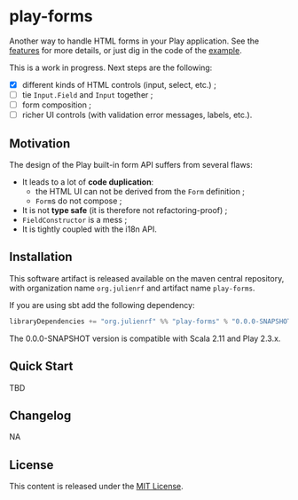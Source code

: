 # play-forms

Another way to handle HTML forms in your Play application. See the [features](https://github.com/julienrf/play-forms/tree/master/forms/src/test/scala/julienrf/forms)
for more details, or just dig in the code of the [example](https://github.com/julienrf/play-forms/tree/master/example).

This is a work in progress. Next steps are the following:

- [x] different kinds of HTML controls (input, select, etc.) ;
- [ ] tie `Input.Field` and `Input` together ;
- [ ] form composition ;
- [ ] richer UI controls (with validation error messages, labels, etc.).

## Motivation

The design of the Play built-in form API suffers from several flaws:

- It leads to a lot of **code duplication**:
    - the HTML UI can not be derived from the `Form` definition ;
    - `Form`s do not compose ;
- It is not **type safe** (it is therefore not refactoring-proof) ;
- `FieldConstructor` is a mess ;
- It is tightly coupled with the i18n API.

## Installation

This software artifact is released available on the maven central repository, with organization name `org.julienrf` and artifact name `play-forms`.

If you are using sbt add the following dependency:

```scala
libraryDependencies += "org.julienrf" %% "play-forms" % "0.0.0-SNAPSHOT"
```

The 0.0.0-SNAPSHOT version is compatible with Scala 2.11 and Play 2.3.x.

## Quick Start

TBD

## Changelog

NA

## License

This content is released under the [MIT License](http://opensource.org/licenses/mit-license.php).